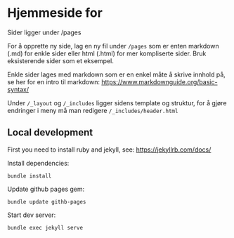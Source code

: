# Hjemmeside for

Sider ligger under /pages

For å opprette ny side, lag en ny fil under `/pages` som er enten markdown (.md) for enkle sider eller html (.html) for
mer kompliserte sider. Bruk eksisterende sider som et eksempel.

Enkle sider lages med markdown som er en enkel måte å skrive innhold på, se her for en intro til markdown:
https://www.markdownguide.org/basic-syntax/

Under `/_layout` og `/_includes` ligger sidens template og struktur, for å gjøre endringer i meny må man redigere
`/_includes/header.html`

## Local development

First you need to install ruby and jekyll, see: https://jekyllrb.com/docs/

Install dependencies:

`bundle install`

Update github pages gem:

`bundle update githb-pages`

Start dev server:

`bundle exec jekyll serve`
